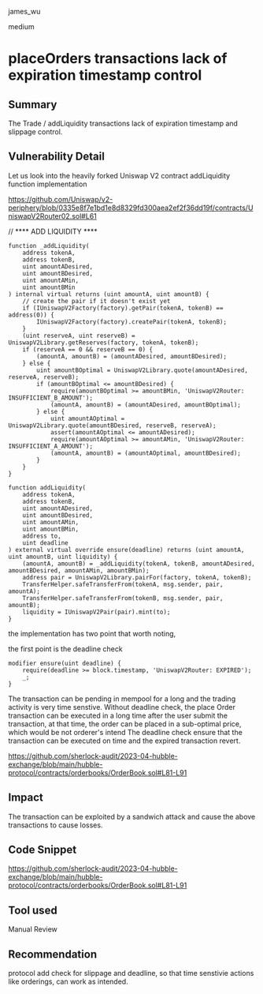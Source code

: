 james_wu

medium

# placeOrders transactions lack of expiration timestamp control

## Summary
The Trade / addLiquidity transactions lack of expiration timestamp and slippage control.

## Vulnerability Detail
Let us look into the heavily forked Uniswap V2 contract addLiquidity function implementation

https://github.com/Uniswap/v2-periphery/blob/0335e8f7e1bd1e8d8329fd300aea2ef2f36dd19f/contracts/UniswapV2Router02.sol#L61

// **** ADD LIQUIDITY ****
```solidity
function _addLiquidity(
	address tokenA,
	address tokenB,
	uint amountADesired,
	uint amountBDesired,
	uint amountAMin,
	uint amountBMin
) internal virtual returns (uint amountA, uint amountB) {
	// create the pair if it doesn't exist yet
	if (IUniswapV2Factory(factory).getPair(tokenA, tokenB) == address(0)) {
		IUniswapV2Factory(factory).createPair(tokenA, tokenB);
	}
	(uint reserveA, uint reserveB) = UniswapV2Library.getReserves(factory, tokenA, tokenB);
	if (reserveA == 0 && reserveB == 0) {
		(amountA, amountB) = (amountADesired, amountBDesired);
	} else {
		uint amountBOptimal = UniswapV2Library.quote(amountADesired, reserveA, reserveB);
		if (amountBOptimal <= amountBDesired) {
			require(amountBOptimal >= amountBMin, 'UniswapV2Router: INSUFFICIENT_B_AMOUNT');
			(amountA, amountB) = (amountADesired, amountBOptimal);
		} else {
			uint amountAOptimal = UniswapV2Library.quote(amountBDesired, reserveB, reserveA);
			assert(amountAOptimal <= amountADesired);
			require(amountAOptimal >= amountAMin, 'UniswapV2Router: INSUFFICIENT_A_AMOUNT');
			(amountA, amountB) = (amountAOptimal, amountBDesired);
		}
	}
}
```

```solidity
function addLiquidity(
	address tokenA,
	address tokenB,
	uint amountADesired,
	uint amountBDesired,
	uint amountAMin,
	uint amountBMin,
	address to,
	uint deadline
) external virtual override ensure(deadline) returns (uint amountA, uint amountB, uint liquidity) {
	(amountA, amountB) = _addLiquidity(tokenA, tokenB, amountADesired, amountBDesired, amountAMin, amountBMin);
	address pair = UniswapV2Library.pairFor(factory, tokenA, tokenB);
	TransferHelper.safeTransferFrom(tokenA, msg.sender, pair, amountA);
	TransferHelper.safeTransferFrom(tokenB, msg.sender, pair, amountB);
	liquidity = IUniswapV2Pair(pair).mint(to);
}
```

the implementation has two point that worth noting,

the first point is the deadline check

```solidity
modifier ensure(uint deadline) {
	require(deadline >= block.timestamp, 'UniswapV2Router: EXPIRED');
	_;
}
```

The transaction can be pending in mempool for a long and the trading activity is very time senstive. Without deadline check, the place Order transaction can be executed in a long time after the user submit the transaction, at that time, the order can be placed in a sub-optimal price, which would be not orderer's intend The deadline check ensure that the transaction can be executed on time and the expired transaction revert.

https://github.com/sherlock-audit/2023-04-hubble-exchange/blob/main/hubble-protocol/contracts/orderbooks/OrderBook.sol#L81-L91


## Impact
The transaction can be exploited by a sandwich attack and cause the above transactions to cause losses.

## Code Snippet
https://github.com/sherlock-audit/2023-04-hubble-exchange/blob/main/hubble-protocol/contracts/orderbooks/OrderBook.sol#L81-L91

## Tool used
Manual Review

## Recommendation
protocol add check for slippage and deadline, so that time senstivie actions like orderings, can work as intended.
